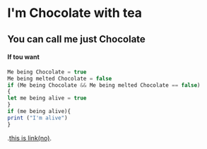 # I'm Chocolate with tea
## You can call me just Chocolate
#### If tou want

```javascript
Me being Chocolate = true
Me being melted Chocolate = false
if (Me being Chocolate && Me being melted Chocolate == false)
{
let me being alive = true
}
if (me being alive){
print ("I'm alive")
}
```

.[this is link(no)](https://bt.rozetka.com.ua/338004919/p338004919/).
